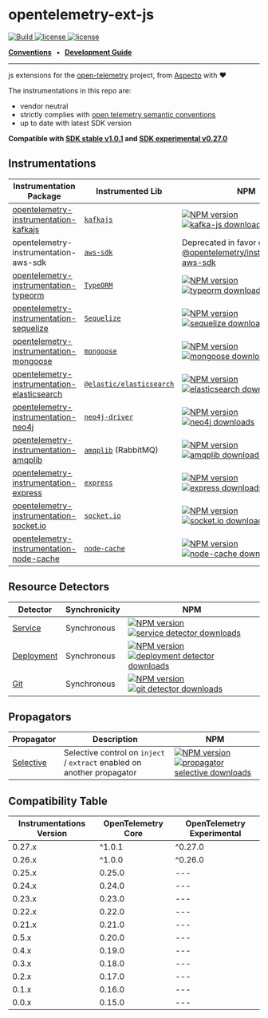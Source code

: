 # opentelemetry-ext-js

<p>
    <a href="https://github.com/aspecto-io/opentelemetry-ext-js/actions?query=workflow%3ABuild">
        <img alt="Build" src="https://github.com/aspecto-io/opentelemetry-ext-js/workflows/Build/badge.svg">
    </a>
    <a href="https://github.com/aspecto-io/opentelemetry-ext-js/blob/master/LICENSE">
        <img alt="license" src="https://img.shields.io/badge/license-Apache_2.0-green.svg?">
    </a>    
        <a href="http://makeapullrequest.com">
        <img alt="license" src="https://img.shields.io/badge/PRs-welcome-brightgreen.svg">
    </a>    
</p>

<p>
  <strong>
    <a href="doc/conventions.md">Conventions</a>
    &nbsp;&nbsp;&bull;&nbsp;&nbsp;
    <a href="doc/development-guide.md">Development Guide</a>
  </strong>
</p>

---

js extensions for the [open-telemetry](https://opentelemetry.io/) project, from [Aspecto](https://www.aspecto.io/) with :heart:

The instrumentations in this repo are:
- vendor neutral
- strictly complies with [open telemetry semantic conventions](https://github.com/open-telemetry/opentelemetry-specification/tree/main/specification/trace/semantic_conventions)
- up to date with latest SDK version

**Compatible with [SDK stable v1.0.1](https://github.com/open-telemetry/opentelemetry-js/releases/tag/stable%2Fv1.0.1) and [SDK experimental v0.27.0](https://github.com/open-telemetry/opentelemetry-js/releases/tag/experimental%2Fv0.27.0)**
## Instrumentations
| Instrumentation Package | Instrumented Lib | NPM |
| --- | --- | --- |
| [opentelemetry-instrumentation-kafkajs](./packages/instrumentation-kafkajs) | [`kafkajs`](https://kafka.js.org) | [![NPM version](https://img.shields.io/npm/v/opentelemetry-instrumentation-kafkajs.svg)](https://www.npmjs.com/package/opentelemetry-instrumentation-kafkajs) [![kafka-js downloads](https://img.shields.io/npm/dm/opentelemetry-instrumentation-kafkajs.svg)]()|
| opentelemetry-instrumentation-aws-sdk | [`aws-sdk`](https://docs.aws.amazon.com/AWSJavaScriptSDK/latest/) | Deprecated in favor of [@opentelemetry/instrumentation-aws-sdk](https://www.npmjs.com/package/@opentelemetry/instrumentation-aws-sdk) 
| [opentelemetry-instrumentation-typeorm](./packages/instrumentation-typeorm) | [`TypeORM`](https://typeorm.io/) | [![NPM version](https://img.shields.io/npm/v/opentelemetry-instrumentation-typeorm.svg)](https://www.npmjs.com/package/opentelemetry-instrumentation-typeorm) [![typeorm downloads](https://img.shields.io/npm/dm/opentelemetry-instrumentation-typeorm.svg)]() |
| [opentelemetry-instrumentation-sequelize](./packages/instrumentation-sequelize) | [`Sequelize`](https://sequelize.org/) | [![NPM version](https://img.shields.io/npm/v/opentelemetry-instrumentation-sequelize.svg)](https://www.npmjs.com/package/opentelemetry-instrumentation-sequelize) [![sequelize downloads](https://img.shields.io/npm/dm/opentelemetry-instrumentation-sequelize.svg)]() |
| [opentelemetry-instrumentation-mongoose](./packages/instrumentation-mongoose) | [`mongoose`](https://mongoosejs.com/) | [![NPM version](https://img.shields.io/npm/v/opentelemetry-instrumentation-mongoose.svg)](https://www.npmjs.com/package/opentelemetry-instrumentation-mongoose) [![mongoose downloads](https://img.shields.io/npm/dm/opentelemetry-instrumentation-mongoose.svg)]() |
| [opentelemetry-instrumentation-elasticsearch](./packages/instrumentation-elasticsearch) | [`@elastic/elasticsearch`](https://www.npmjs.com/package/@elastic/elasticsearch) | [![NPM version](https://img.shields.io/npm/v/opentelemetry-instrumentation-elasticsearch.svg)](https://www.npmjs.com/package/opentelemetry-instrumentation-elasticsearch) [![elasticsearch downloads](https://img.shields.io/npm/dm/opentelemetry-instrumentation-elasticsearch.svg)]() |
| [opentelemetry-instrumentation-neo4j](./packages/instrumentation-neo4j) | [`neo4j-driver`](https://github.com/neo4j/neo4j-javascript-driver/) | [![NPM version](https://img.shields.io/npm/v/opentelemetry-instrumentation-neo4j.svg)](https://www.npmjs.com/package/opentelemetry-instrumentation-neo4j) [![neo4j downloads](https://img.shields.io/npm/dm/opentelemetry-instrumentation-neo4j.svg)]() |
| [opentelemetry-instrumentation-amqplib](./packages/instrumentation-amqplib) | [`amqplib`](https://github.com/squaremo/amqp.node) (RabbitMQ) | [![NPM version](https://img.shields.io/npm/v/opentelemetry-instrumentation-amqplib.svg)](https://www.npmjs.com/package/opentelemetry-instrumentation-amqplib) [![amqplib downloads](https://img.shields.io/npm/dm/opentelemetry-instrumentation-amqplib.svg)]() | 
| [opentelemetry-instrumentation-express](./packages/instrumentation-express) | [`express`](https://github.com/expressjs/express) | [![NPM version](https://img.shields.io/npm/v/opentelemetry-instrumentation-express.svg)](https://www.npmjs.com/package/opentelemetry-instrumentation-express) [![express downloads](https://img.shields.io/npm/dm/opentelemetry-instrumentation-express.svg)]() |
|[opentelemetry-instrumentation-socket.io](./packages/instrumentation-socket.io) | [`socket.io`](https://github.com/socketio/socket.io) | [![NPM version](https://img.shields.io/npm/v/opentelemetry-instrumentation-socket.io.svg)](https://www.npmjs.com/package/opentelemetry-instrumentation-socket.io) [![socket.io downloads](https://img.shields.io/npm/dm/opentelemetry-instrumentation-socket.io.svg)]()
|[opentelemetry-instrumentation-node-cache](./packages/instrumentation-node-cache) | [`node-cache`](https://www.npmjs.com/package/node-cache) | [![NPM version](https://img.shields.io/npm/v/opentelemetry-instrumentation-node-cache.svg)](https://www.npmjs.com/package/opentelemetry-instrumentation-node-cache) [![node-cache downloads](https://img.shields.io/npm/dm/opentelemetry-instrumentation-node-cache.svg)]()


## Resource Detectors
| Detector | Synchronicity | NPM |
| --- | --- | --- |
| [Service](./detectors/node/resource-detector-service) | Synchronous | [![NPM version](https://img.shields.io/npm/v/opentelemetry-resource-detector-service.svg)](https://www.npmjs.com/package/opentelemetry-resource-detector-service) [![service detector downloads](https://img.shields.io/npm/dm/opentelemetry-resource-detector-service.svg)]() |
| [Deployment](./detectors/node/resource-detector-deployment) | Synchronous | [![NPM version](https://img.shields.io/npm/v/opentelemetry-resource-detector-deployment.svg)](https://www.npmjs.com/package/opentelemetry-resource-detector-deployment)[![deployment detector downloads](https://img.shields.io/npm/dm/opentelemetry-resource-detector-deployment.svg)]()
| [Git](./detectors/node/resource-detector-git)  | Synchronous | [![NPM version](https://img.shields.io/npm/v/opentelemetry-resource-detector-git.svg)](https://www.npmjs.com/package/opentelemetry-resource-detector-git) [![git detector downloads](https://img.shields.io/npm/dm/opentelemetry-resource-detector-git.svg)]()

## Propagators
| Propagator | Description | NPM |
| --- | --- | --- |
| [Selective](./propagators/propagator-selective) | Selective control on `inject` / `extract` enabled on another propagator | [![NPM version](https://img.shields.io/npm/v/opentelemetry-propagator-selective.svg)](https://www.npmjs.com/package/opentelemetry-propagator-selective) [![propagator selective downloads](https://img.shields.io/npm/dm/opentelemetry-propagator-selective.svg)]() |



## Compatibility Table

| Instrumentations Version | OpenTelemetry Core | OpenTelemetry Experimental | 
| --- | --- | --- |
| 0.27.x | ^1.0.1 | ^0.27.0 |
| 0.26.x | ^1.0.0 | ^0.26.0 |
| 0.25.x | 0.25.0 | --- |
| 0.24.x | 0.24.0 | --- |
| 0.23.x | 0.23.0 | --- |
| 0.22.x | 0.22.0 | --- |
| 0.21.x | 0.21.0 | --- |
| 0.5.x | 0.20.0 | --- |
| 0.4.x | 0.19.0 | --- |
| 0.3.x | 0.18.0 | --- |
| 0.2.x | 0.17.0 | --- |
| 0.1.x | 0.16.0 | --- |
| 0.0.x | 0.15.0 | --- |
